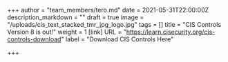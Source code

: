 +++
author = "team_members/tero.md"
date = 2021-05-31T22:00:00Z
description_markdown = ""
draft = true
image = "/uploads/cis_text_stacked_tmr_jpg_logo.jpg"
tags = []
title = "CIS Controls Version 8 is out!"
weight = 1
[link]
URL = "https://learn.cisecurity.org/cis-controls-download"
label = "Download CIS Controls Here"

+++
